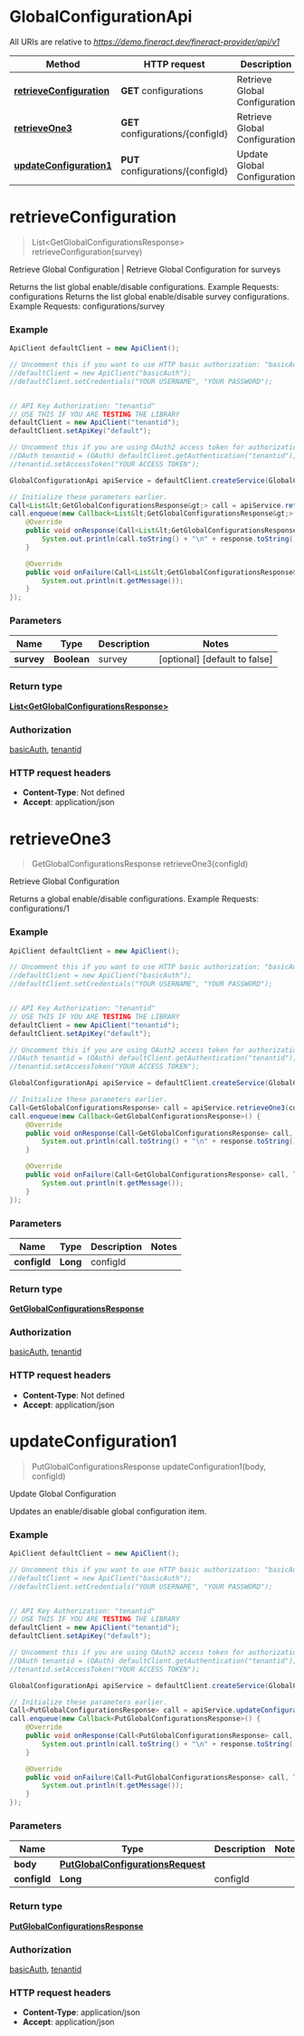 # GlobalConfigurationApi

All URIs are relative to *https://demo.fineract.dev/fineract-provider/api/v1*

Method | HTTP request | Description
------------- | ------------- | -------------
[**retrieveConfiguration**](GlobalConfigurationApi.md#retrieveConfiguration) | **GET** configurations | Retrieve Global Configuration | Retrieve Global Configuration for surveys
[**retrieveOne3**](GlobalConfigurationApi.md#retrieveOne3) | **GET** configurations/{configId} | Retrieve Global Configuration
[**updateConfiguration1**](GlobalConfigurationApi.md#updateConfiguration1) | **PUT** configurations/{configId} | Update Global Configuration

<a name="retrieveConfiguration"></a>
# **retrieveConfiguration**
> List&lt;GetGlobalConfigurationsResponse&gt; retrieveConfiguration(survey)

Retrieve Global Configuration | Retrieve Global Configuration for surveys

Returns the list global enable/disable configurations.  Example Requests:  configurations   Returns the list global enable/disable survey configurations.  Example Requests:  configurations/survey

### Example
```java
ApiClient defaultClient = new ApiClient();

// Uncomment this if you want to use HTTP basic authorization: "basicAuth"
//defaultClient = new ApiClient("basicAuth");
//defaultClient.setCredentials("YOUR USERNAME", "YOUR PASSWORD");


// API Key Authorization: "tenantid"
// USE THIS IF YOU ARE TESTING THE LIBRARY
defaultClient = new ApiClient("tenantid");
defaultClient.setApiKey("default");

// Uncomment this if you are using OAuth2 access token for authorization: "tenantid"
//OAuth tenantid = (OAuth) defaultClient.getAuthentication("tenantid");
//tenantid.setAccessToken("YOUR ACCESS TOKEN");

GlobalConfigurationApi apiService = defaultClient.createService(GlobalConfigurationApi.class);

// Initialize these parameters earlier.
Call<List&lt;GetGlobalConfigurationsResponse&gt;> call = apiService.retrieveConfiguration(survey);
call.enqueue(new Callback<List&lt;GetGlobalConfigurationsResponse&gt;>() {
    @Override
    public void onResponse(Call<List&lt;GetGlobalConfigurationsResponse&gt;> call, Response<List&lt;GetGlobalConfigurationsResponse&gt;> response) {
        System.out.println(call.toString() + "\n" + response.toString());
    }

    @Override
    public void onFailure(Call<List&lt;GetGlobalConfigurationsResponse&gt;> call, Throwable t) {
        System.out.println(t.getMessage());
    }
});

```

### Parameters

Name | Type | Description  | Notes
------------- | ------------- | ------------- | -------------
 **survey** | **Boolean**| survey | [optional] [default to false]

### Return type

[**List&lt;GetGlobalConfigurationsResponse&gt;**](GetGlobalConfigurationsResponse.md)

### Authorization

[basicAuth](../README.md#basicAuth), [tenantid](../README.md#tenantid)

### HTTP request headers

 - **Content-Type**: Not defined
 - **Accept**: application/json

<a name="retrieveOne3"></a>
# **retrieveOne3**
> GetGlobalConfigurationsResponse retrieveOne3(configId)

Retrieve Global Configuration

Returns a global enable/disable configurations.  Example Requests:  configurations/1

### Example
```java
ApiClient defaultClient = new ApiClient();

// Uncomment this if you want to use HTTP basic authorization: "basicAuth"
//defaultClient = new ApiClient("basicAuth");
//defaultClient.setCredentials("YOUR USERNAME", "YOUR PASSWORD");


// API Key Authorization: "tenantid"
// USE THIS IF YOU ARE TESTING THE LIBRARY
defaultClient = new ApiClient("tenantid");
defaultClient.setApiKey("default");

// Uncomment this if you are using OAuth2 access token for authorization: "tenantid"
//OAuth tenantid = (OAuth) defaultClient.getAuthentication("tenantid");
//tenantid.setAccessToken("YOUR ACCESS TOKEN");

GlobalConfigurationApi apiService = defaultClient.createService(GlobalConfigurationApi.class);

// Initialize these parameters earlier.
Call<GetGlobalConfigurationsResponse> call = apiService.retrieveOne3(configId);
call.enqueue(new Callback<GetGlobalConfigurationsResponse>() {
    @Override
    public void onResponse(Call<GetGlobalConfigurationsResponse> call, Response<GetGlobalConfigurationsResponse> response) {
        System.out.println(call.toString() + "\n" + response.toString());
    }

    @Override
    public void onFailure(Call<GetGlobalConfigurationsResponse> call, Throwable t) {
        System.out.println(t.getMessage());
    }
});

```

### Parameters

Name | Type | Description  | Notes
------------- | ------------- | ------------- | -------------
 **configId** | **Long**| configId |

### Return type

[**GetGlobalConfigurationsResponse**](GetGlobalConfigurationsResponse.md)

### Authorization

[basicAuth](../README.md#basicAuth), [tenantid](../README.md#tenantid)

### HTTP request headers

 - **Content-Type**: Not defined
 - **Accept**: application/json

<a name="updateConfiguration1"></a>
# **updateConfiguration1**
> PutGlobalConfigurationsResponse updateConfiguration1(body, configId)

Update Global Configuration

Updates an enable/disable global configuration item.

### Example
```java
ApiClient defaultClient = new ApiClient();

// Uncomment this if you want to use HTTP basic authorization: "basicAuth"
//defaultClient = new ApiClient("basicAuth");
//defaultClient.setCredentials("YOUR USERNAME", "YOUR PASSWORD");


// API Key Authorization: "tenantid"
// USE THIS IF YOU ARE TESTING THE LIBRARY
defaultClient = new ApiClient("tenantid");
defaultClient.setApiKey("default");

// Uncomment this if you are using OAuth2 access token for authorization: "tenantid"
//OAuth tenantid = (OAuth) defaultClient.getAuthentication("tenantid");
//tenantid.setAccessToken("YOUR ACCESS TOKEN");

GlobalConfigurationApi apiService = defaultClient.createService(GlobalConfigurationApi.class);

// Initialize these parameters earlier.
Call<PutGlobalConfigurationsResponse> call = apiService.updateConfiguration1(body, configId);
call.enqueue(new Callback<PutGlobalConfigurationsResponse>() {
    @Override
    public void onResponse(Call<PutGlobalConfigurationsResponse> call, Response<PutGlobalConfigurationsResponse> response) {
        System.out.println(call.toString() + "\n" + response.toString());
    }

    @Override
    public void onFailure(Call<PutGlobalConfigurationsResponse> call, Throwable t) {
        System.out.println(t.getMessage());
    }
});

```

### Parameters

Name | Type | Description  | Notes
------------- | ------------- | ------------- | -------------
 **body** | [**PutGlobalConfigurationsRequest**](PutGlobalConfigurationsRequest.md)|  |
 **configId** | **Long**| configId |

### Return type

[**PutGlobalConfigurationsResponse**](PutGlobalConfigurationsResponse.md)

### Authorization

[basicAuth](../README.md#basicAuth), [tenantid](../README.md#tenantid)

### HTTP request headers

 - **Content-Type**: application/json
 - **Accept**: application/json

